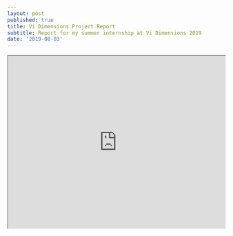 ```yaml
---
layout: post
published: true
title: Vi Dimensions Project Report
subtitle: Report for my summer internship at Vi Dimensions 2019
date: '2019-08-03'
---
```

<iframe src="http://agastyaseth.tech/Documents/ViD_report.pdf" width="100%" height="400"></iframe>